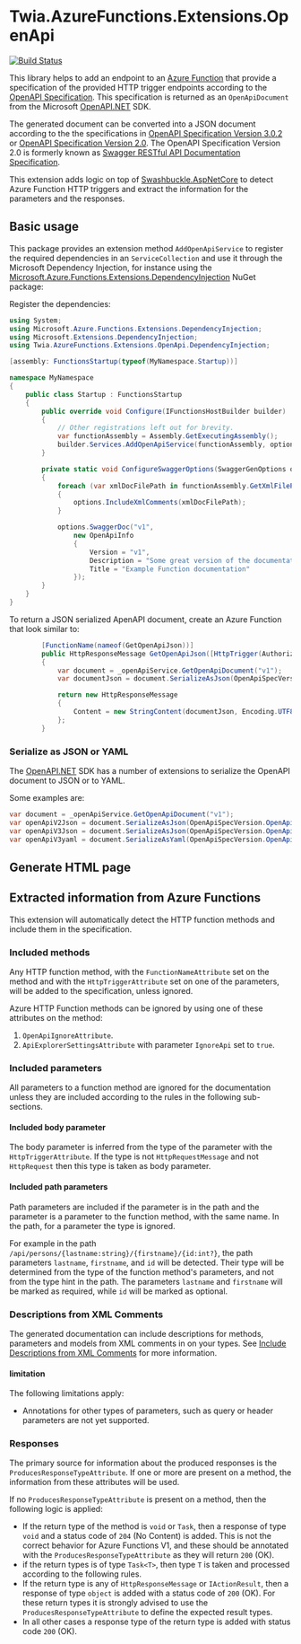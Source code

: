 ﻿# Twia.AzureFunctions.Extensions.OpenApi

[![Build Status](https://dev.azure.com/twia/Twia.AzureFunctions.Extensions.OpenApi/_apis/build/status/dtewinkel.Twia.AzureFunctions.Extensions.OpenApi?branchName=master)](https://dev.azure.com/twia/Twia.AzureFunctions.Extensions.OpenApi/_build/latest?definitionId=14&branchName=master)

This library helps to add an endpoint to an [Azure Function](https://azure.microsoft.com/services/functions/) that provide a specification of the provided HTTP trigger endpoints according to the [OpenAPI Specification](https://swagger.io/specification/). This specification is returned as an `OpenApiDocument` from the Microsoft [OpenAPI.NET](https://github.com/Microsoft/OpenAPI.NET) SDK.

The generated document can be converted into a JSON document according to the the specifications in [OpenAPI Specification Version 3.0.2](https://swagger.io/specification/) or [OpenAPI Specification Version 2.0](https://swagger.io/specification/v2/). The OpenAPI Specification Version 2.0 is formerly known as [Swagger RESTful API Documentation Specification](https://swagger.io/specification/v2/).

This extension adds logic on top of [Swashbuckle.AspNetCore](https://github.com/domaindrivendev/Swashbuckle.AspNetCore) to detect Azure Function HTTP triggers and extract the information for the parameters and the responses.

## Basic usage

This package provides an extension method `AddOpenApiService` to register the required dependencies in an `ServiceCollection` and use it through the Microsoft Dependency Injection, for instance using the [Microsoft.Azure.Functions.Extensions.DependencyInjection](https://docs.microsoft.com/bs-cyrl-ba/azure/azure-functions/functions-dotnet-dependency-injection) NuGet package:

Register the dependencies:

```csharp
using System;
using Microsoft.Azure.Functions.Extensions.DependencyInjection;
using Microsoft.Extensions.DependencyInjection;
using Twia.AzureFunctions.Extensions.OpenApi.DependencyInjection;

[assembly: FunctionsStartup(typeof(MyNamespace.Startup))]

namespace MyNamespace
{
    public class Startup : FunctionsStartup
    {
        public override void Configure(IFunctionsHostBuilder builder)
        {
            // Other registrations left out for brevity.
            var functionAssembly = Assembly.GetExecutingAssembly();
            builder.Services.AddOpenApiService(functionAssembly, options => ConfigureSwaggerOptions(options, functionAssembly));
        }

        private static void ConfigureSwaggerOptions(SwaggerGenOptions options, Assembly functionAssembly)
        {
            foreach (var xmlDocFilePath in functionAssembly.GetXmlFilePaths())
            {
                options.IncludeXmlComments(xmlDocFilePath);
            }

            options.SwaggerDoc("v1",
                new OpenApiInfo
                {
                    Version = "v1",
                    Description = "Some great version of the documentation",
                    Title = "Example Function documentation"
                });
        }
    }
}

```

To return a JSON serialized ApenAPI document, create an Azure Function that look similar to:

```csharp
        [FunctionName(nameof(GetOpenApiJson))]
        public HttpResponseMessage GetOpenApiJson([HttpTrigger(AuthorizationLevel.Anonymous, "get", Route = "openapi/json")] HttpRequestMessage req)
        {
            var document = _openApiService.GetOpenApiDocument("v1");
            var documentJson = document.SerializeAsJson(OpenApiSpecVersion.OpenApi3_0);

            return new HttpResponseMessage
            {
                Content = new StringContent(documentJson, Encoding.UTF8, "application/json")
            };
        }
```


### Serialize as JSON or YAML

The [OpenAPI.NET](https://github.com/Microsoft/OpenAPI.NET) SDK has a number of extensions to serialize the OpenAPI document to JSON or to YAML.

Some examples are:

```csharp
var document = _openApiService.GetOpenApiDocument("v1");
var openApiV2Json = document.SerializeAsJson(OpenApiSpecVersion.OpenApi2_0);
var openApiV3Json = document.SerializeAsJson(OpenApiSpecVersion.OpenApi3_0);
var openApiV3yaml = document.SerializeAsYaml(OpenApiSpecVersion.OpenApi3_0);
```

## Generate HTML page

 

## Extracted information from Azure Functions

This extension will automatically detect the HTTP function methods and include them in the specification.

### Included methods

Any HTTP function method, with the `FunctionNameAttribute` set on the method and with the `HttpTriggerAttribute` set on one of the parameters, will be added to the specification, unless ignored.

Azure HTTP Function methods can be ignored by using one of these attributes on the method:

1. `OpenApiIgnoreAttribute`.
1. `ApiExplorerSettingsAttribute` with parameter `IgnoreApi` set to `true`.

### Included parameters

All parameters to a function method are ignored for the documentation unless they are included according to the rules in the following sub-sections.

#### Included body parameter

The body parameter is inferred from the type of the parameter with the `HttpTriggerAttribute`. If the type is not `HttpRequestMessage` and not `HttpRequest` then this type is taken as body parameter.

#### Included path parameters

Path parameters are included if the parameter is in the path and the parameter is a parameter to the function method, with the same name. In the path, for a parameter the type is ignored. 

For example in the path `/api/persons/{lastname:string}/{firstname}/{id:int?}`, the path parameters `lastname`, `firstname`, and `id` will be detected. Their type will be determined from the type of the function method's parameters, and not from the type hint in the path. The parameters `lastname` and `firstname` will be marked as required, while `id` will be marked as optional.

### Descriptions from XML Comments

The generated documentation can include descriptions for methods, parameters and models from XML comments in on your types. See [Include Descriptions from XML Comments](https://github.com/domaindrivendev/Swashbuckle.AspNetCore#include-descriptions-from-xml-comments) for more information.

#### limitation

The following limitations apply:

- Annotations for other types of parameters, such as query or header parameters are not yet supported.

### Responses

The primary source for information about the produced responses is the `ProducesResponseTypeAttribute`. If one or more are present on a method, the information from these attributes will be used.

If no `ProducesResponseTypeAttribute` is present on a method, then the following logic is applied:

- If the return type of the method is `void` or `Task`, then a response of type `void` and a status code of `204` (No Content) is added. 
  This is not the correct behavior for Azure Functions V1, and these should be annotated with the `ProducesResponseTypeAttribute` as they will return `200` (OK).
- if the return types is of type `Task<T>`, then type `T` is taken and processed according to the following rules.
- If the return type is any of `HttpResponseMessage` or `IActionResult`, then a response of type `object` is added with a status code of `200` (OK). 
  For these return types it is strongly advised to use the `ProducesResponseTypeAttribute` to define the expected result types.
- In all other cases a response type of the return type is added with status code `200` (OK).
